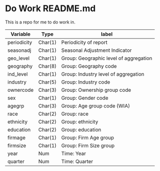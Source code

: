 # Do Work README.md

This is a repo for me to do work in.

|Variable	|Type	|label |
| ----- | ----- | ----- |
|periodicity	|Char(1)	|Periodicity of report|
|seasonadj	|Char(1)	|Seasonal Adjustment Indicator|
|geo_level	|Char(1)	|Group: Geographic level of aggregation|
|geography	|Char(8)	|Group: Geography code|
|ind_level	|Char(1)	|Group: Industry level of aggregation|
|industry	|Char(5)	|Group: Industry code|
|ownercode	|Char(3)	|Group: Ownership group code|
|sex	|Char(1)	|Group: Gender code|
|agegrp	|Char(3)	|Group: Age group code (WIA)|
|race	|Char(2)	|Group: race|
|ethnicity	|Char(2)	|Group: ethnicity|
|education	|Char(2)	|Group: education|
|firmage	|Char(1)	|Group: Firm Age group|
|firmsize	|Char(1)	|Group: Firm Size group|
|year	|Num	|Time: Year|
|quarter	|Num	|Time: Quarter|